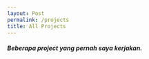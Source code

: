 ```yaml
---
layout: Post
permalink: /projects
title: All Projects
---
```


##### Beberapa project yang pernah saya kerjakan.